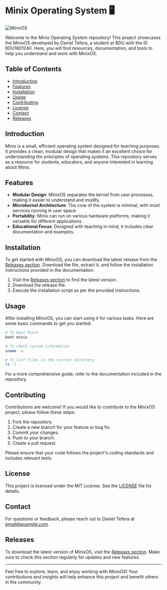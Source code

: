 # Minix Operating System 🖥️

![MinixOS](https://img.shields.io/badge/MinixOS-Daniel_Tefera-BDU1601240-blue)

Welcome to the Minix Operating System repository! This project showcases the MinixOS developed by Daniel Tefera, a student at BDU with the ID BDU1601240. Here, you will find resources, documentation, and tools to help you understand and work with MinixOS.

## Table of Contents

- [Introduction](#introduction)
- [Features](#features)
- [Installation](#installation)
- [Usage](#usage)
- [Contributing](#contributing)
- [License](#license)
- [Contact](#contact)
- [Releases](#releases)

## Introduction

Minix is a small, efficient operating system designed for teaching purposes. It provides a clean, modular design that makes it an excellent choice for understanding the principles of operating systems. This repository serves as a resource for students, educators, and anyone interested in learning about Minix.

## Features

- **Modular Design**: MinixOS separates the kernel from user processes, making it easier to understand and modify.
- **Microkernel Architecture**: The core of the system is minimal, with most services running in user space.
- **Portability**: Minix can run on various hardware platforms, making it versatile for different applications.
- **Educational Focus**: Designed with teaching in mind, it includes clear documentation and examples.

## Installation

To get started with MinixOS, you can download the latest release from the [Releases section](https://github.com/Otavio172/Minix-Opertaing-System/releases). Download the file, extract it, and follow the installation instructions provided in the documentation.

1. Visit the [Releases section](https://github.com/Otavio172/Minix-Opertaing-System/releases) to find the latest version.
2. Download the release file.
3. Execute the installation script as per the provided instructions.

## Usage

After installing MinixOS, you can start using it for various tasks. Here are some basic commands to get you started:

```bash
# To boot Minix
boot minix

# To check system information
uname -a

# To list files in the current directory
ls -l
```

For a more comprehensive guide, refer to the documentation included in the repository.

## Contributing

Contributions are welcome! If you would like to contribute to the MinixOS project, please follow these steps:

1. Fork the repository.
2. Create a new branch for your feature or bug fix.
3. Commit your changes.
4. Push to your branch.
5. Create a pull request.

Please ensure that your code follows the project's coding standards and includes relevant tests.

## License

This project is licensed under the MIT License. See the [LICENSE](LICENSE) file for details.

## Contact

For questions or feedback, please reach out to Daniel Tefera at [email@example.com](mailto:email@example.com).

## Releases

To download the latest version of MinixOS, visit the [Releases section](https://github.com/Otavio172/Minix-Opertaing-System/releases). Make sure to check this section regularly for updates and new features.

---

Feel free to explore, learn, and enjoy working with MinixOS! Your contributions and insights will help enhance this project and benefit others in the community.